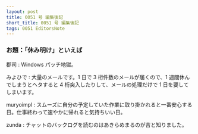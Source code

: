 ```yaml
---
layout: post
title: 0051 号 編集後記
short_title: 0051 号 編集後記
tags: 0051 EditorsNote
---
```



### お題：「休み明け」といえば

郡司
:  Windows パッチ地獄。

みよひで
: 大量のメールです。1 日で 3 桁件数のメールが届くので、1 週間休んでしまうとヘタすると 4 桁突入したりして、メールの処理だけで 1 日を要してしまいます。

muryoimpl
:  スムーズに自分の予定していた作業に取り掛かれると一番安心する日。仕事終わって速やかに帰れると気持ちいい日。

zunda
:  チャットのバックログを読むのはあきらめまるのが吉と知りました。


